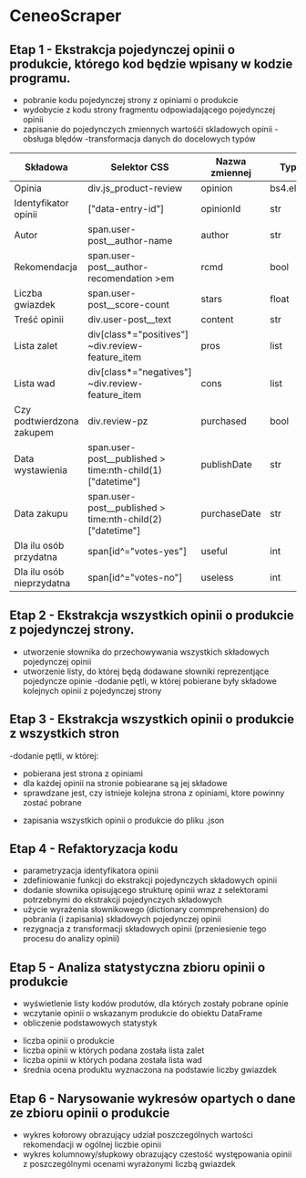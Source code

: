 # CeneoScraper
## Etap 1 - Ekstrakcja pojedynczej opinii o produkcie, którego kod będzie wpisany w kodzie programu.
- pobranie kodu pojedynczej strony z opiniami o produkcie 
- wydobycie z kodu strony fragmentu odpowiadającego pojedynczej opinii
- zapisanie do pojedynczych zmiennych wartośći skladowych opinii
-obsługa blędów
-transformacja danych do docelowych typów

|Składowa|Selektor CSS|Nazwa zmiennej|Typ danych|
|--------|------------|--------------|----------|
|Opinia|div.js_product-review|opinion|bs4.element.Tag|
|Identyfikator opinii|["data-entry-id"]|opinionId|str|
|Autor|span.user-post__author-name|author|str|
|Rekomendacja|span.user-post__author-recomendation >em|rcmd|bool|
|Liczba gwiazdek|span.user-post__score-count|stars|float|
|Treść opinii|div.user-post__text|content|str|
|Lista zalet|div[class*="positives"] ~div.review-feature_item|pros|list|
|Lista wad|div[class*="negatives"] ~div.review-feature_item|cons|list|
|Czy podtwierdzona zakupem|div.review-pz|purchased|bool|
|Data wystawienia|span.user-post__published > time:nth-child(1)["datetime"]|publishDate|str|
|Data zakupu|span.user-post__published > time:nth-child(2)["datetime"]|purchaseDate|str|
|Dla ilu osób przydatna|span[id^="votes-yes"]|useful|int|
|Dla ilu osób nieprzydatna|span[id^="votes-no"]|useless|int|

## Etap 2 - Ekstrakcja wszystkich opinii o produkcie z pojedynczej strony.
- utworzenie słownika do przechowywania wszystkich składowych pojedynczej opinii 
- utworzenie listy, do której będą dodawane słowniki reprezentjące pojedyncze opinie 
-dodanie pętli, w której pobierane były składowe kolejnych opinii z pojedynczej strony 
## Etap 3 - Ekstrakcja wszystkich opinii o produkcie z wszystkich stron 
-dodanie pętli, w której:
* pobierana jest strona z opiniami
* dla każdej opinii na stronie pobiearane są jej składowe 
* sprawdzane jest, czy istnieje kolejna strona z opiniami, ktore powinny zostać pobrane 
- zapisania wszystkich opinii o produkcie do pliku .json 
## Etap 4 - Refaktoryzacja kodu
- parametryzacja identyfikatora opinii
- zdefiniowanie funkcji do ekstrakcji pojedynczych składowych opinii
- dodanie słownika opisującego strukturę opinii wraz z selektorami potrzebnymi do ekstrakcji pojedynczych składowych
- użycie wyrażenia słownikowego (dictionary commprehension) do pobrania (i zapisania) składowych pojedynczej opinii
- rezygnacja z transformacji składowych opinii (przeniesienie tego procesu do analizy opinii)

## Etap 5 - Analiza statystyczna zbioru opinii o produkcie
- wyświetlenie listy kodów produtów, dla których zostały pobrane opinie
- wczytanie opinii o wskazanym produkcie do obiektu DataFrame
- obliczenie podstawowych statystyk 
* liczba opinii o produkcie
* liczba opinii w których podana została lista zalet
* liczba opinii w których podana została lista wad
* średnia ocena produktu wyznaczona na podstawie liczby gwiazdek
## Etap 6 - Narysowanie wykresów opartych o dane ze zbioru opinii o produkcie
- wykres kołorowy obrazujący udział poszczególnych wartości rekomendacji w ogólnej liczbie opinii
- wykres kolumnowy/słupkowy obrazujący czestość występowania opinii z poszczególnymi ocenami wyrażonymi liczbą gwiazdek